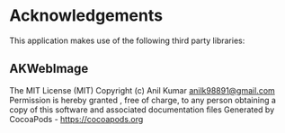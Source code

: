 # Acknowledgements
This application makes use of the following third party libraries:

## AKWebImage

The MIT License (MIT) 
 Copyright (c) Anil Kumar <anilk98891@gmail.com> 
 Permission is hereby granted , free of charge, to any person obtaining a copy of this software and associated documentation files
Generated by CocoaPods - https://cocoapods.org
